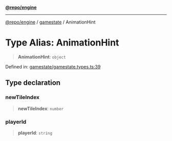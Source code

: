 [**@repo/engine**](../../README.md)

---

[@repo/engine](../../modules.md) / [gamestate](../README.md) / AnimationHint

# Type Alias: AnimationHint

> **AnimationHint**: `object`

Defined in: [gamestate/gamestate.types.ts:39](https://github.com/alexqguo/drinking-board-game-v3/blob/1123a2491488adcd1534d1bcc4d95b9a9f0d7a43/packages/engine/src/gamestate/gamestate.types.ts#L39)

## Type declaration

### newTileIndex

> **newTileIndex**: `number`

### playerId

> **playerId**: `string`
